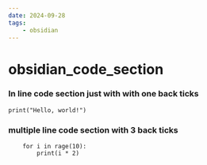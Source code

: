 ```yaml
---
date: 2024-09-28 
tags: 
    - obsidian
---
```


# obsidian_code_section

### In line code section just with with one back ticks 
`print("Hello, world!")` 

### multiple line code section with 3 back ticks
```python3
    for i in rage(10):
        print(i * 2)
```
